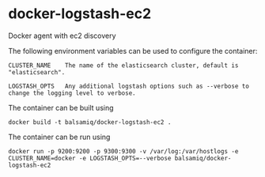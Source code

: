 docker-logstash-ec2
===================

Docker agent with ec2 discovery

The following environment variables can be used to configure the container:

    CLUSTER_NAME    The name of the elasticsearch cluster, default is "elasticsearch".

    LOGSTASH_OPTS   Any additional logstash options such as --verbose to change the logging level to verbose.

The container can be built using

    docker build -t balsamiq/docker-logstash-ec2 .

The container can be run using

    docker run -p 9200:9200 -p 9300:9300 -v /var/log:/var/hostlogs -e CLUSTER_NAME=docker -e LOGSTASH_OPTS=--verbose balsamiq/docker-logstash-ec2
